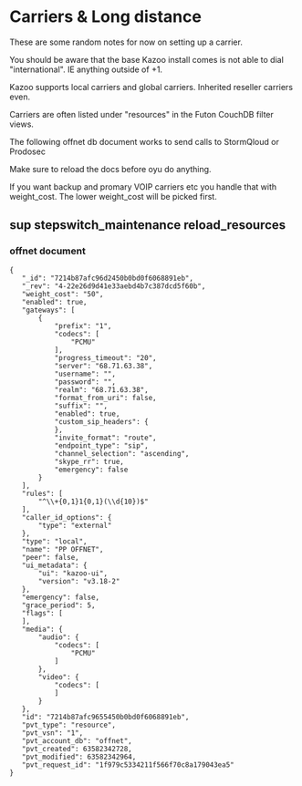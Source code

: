 # Carriers & Long distance

These are some random notes for now on setting up a carrier.  

You should be aware that the base Kazoo install comes is not able to dial "international".  IE anything outside of +1.

Kazoo supports local carriers and global carriers.  Inherited reseller carriers even.

Carriers are often listed under "resources" in the Futon CouchDB filter views.

The following offnet db document works to send calls to StormQloud or Prodosec

Make sure to reload the docs before oyu do anything.

If you want backup and promary VOIP carriers etc you handle that with weight_cost.  The lower weight_cost will be picked first.

## sup stepswitch_maintenance reload_resources

### offnet document 
```
{
   "_id": "7214b87afc96d2450b0bd0f6068891eb",
   "_rev": "4-22e26d9d41e33aebd4b7c387dcd5f60b",
   "weight_cost": "50",
   "enabled": true,
   "gateways": [
       {
           "prefix": "1",
           "codecs": [
               "PCMU"
           ],
           "progress_timeout": "20",
           "server": "68.71.63.38",
           "username": "",
           "password": "",
           "realm": "68.71.63.38",
           "format_from_uri": false,
           "suffix": "",
           "enabled": true,
           "custom_sip_headers": {
           },
           "invite_format": "route",
           "endpoint_type": "sip",
           "channel_selection": "ascending",
           "skype_rr": true,
           "emergency": false
       }
   ],
   "rules": [
       "^\\+{0,1}1{0,1}(\\d{10})$"
   ],
   "caller_id_options": {
       "type": "external"
   },
   "type": "local",
   "name": "PP OFFNET",
   "peer": false,
   "ui_metadata": {
       "ui": "kazoo-ui",
       "version": "v3.18-2"
   },
   "emergency": false,
   "grace_period": 5,
   "flags": [
   ],
   "media": {
       "audio": {
           "codecs": [
               "PCMU"
           ]
       },
       "video": {
           "codecs": [
           ]
       }
   },
   "id": "7214b87afc9655450b0bd0f6068891eb",
   "pvt_type": "resource",
   "pvt_vsn": "1",
   "pvt_account_db": "offnet",
   "pvt_created": 63582342728,
   "pvt_modified": 63582342964,
   "pvt_request_id": "1f979c5334211f566f70c8a179043ea5"
}

```

